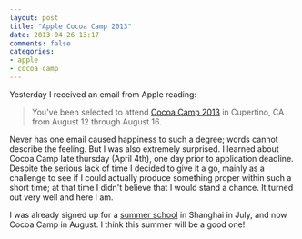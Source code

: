 ```yaml
---
layout: post
title: "Apple Cocoa Camp 2013"
date: 2013-04-26 13:17
comments: false
categories:
- apple
- cocoa camp
---
```


Yesterday I received an email from Apple reading: 

> You've been selected to attend [Cocoa Camp 2013](http://aquarium.apple.com/images/staffing/Cocoa_Camp_2013.pdf) in Cupertino, CA from August 12 through August 16.

Never has one email caused happiness to such a degree; words cannot describe the feeling. But I was also extremely surprised. I learned about Cocoa Camp late thursday (April 4th), one day prior to application deadline. Despite the serious lack of time I decided to give it a go, mainly as a challenge to see if I could actually produce something proper within such a short time; at that time I didn't believe that I would stand a chance. It turned out very well and here I am. 

I was already signed up for a [summer school](http://www.iha.dk/Course-description-CD-DIP-2013-9311.aspx) in Shanghai in July, and now Cocoa Camp in August. I think this summer will be a good one!